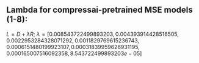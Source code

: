 ## Lambda for compressai-pretrained MSE models (1-8):

$L = D+\lambda R$; $\lambda=[0.008543722499893203, 0.004393914428516505, 0.0022953284328071292, 0.0011829769615236743, 0.0006151480199923107, 0.00031839959626931195, 0.000165007516092358, 8.543722499893203e-05]$